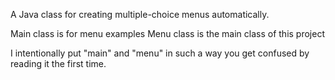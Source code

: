 A Java class for creating multiple-choice menus automatically.

Main class is for menu examples
Menu class is the main class of this project

I intentionally put "main" and "menu" in such a way you get confused by reading it the first time.
